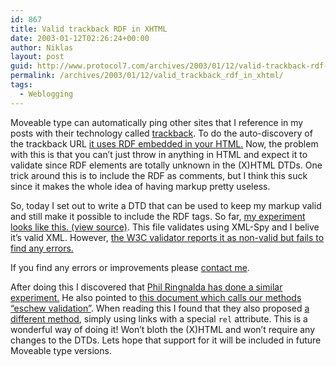 ```yaml
---
id: 867
title: Valid trackback RDF in XHTML
date: 2003-01-12T02:26:24+00:00
author: Niklas
layout: post
guid: http://www.protocol7.com/archives/2003/01/12/valid-trackback-rdf-in-xhtml/
permalink: /archives/2003/01/12/valid_trackback_rdf_in_xhtml/
tags:
  - Weblogging
---
```

<div class='microid-df5687cb9351bdaa6f27a6c4b0d48478f9fe012c'>
  <p>
    Moveable type can automatically ping other sites that I reference in my posts with their technology called <a href="http://www.moveabletype.org/trackback/">trackback</a>. To do the auto-discovery of the trackback URL <a href="http://www.movabletype.org/docs/mttrackback.html#autodiscovery%20of%20trackback%20ping%20urls">it uses RDF embedded in your HTML.</a> Now, the problem with this is that you can&#8217;t just throw in anything in HTML and expect it to validate since RDF elements are totally unknown in the (X)HTML DTDs. One trick around this is to include the RDF as comments, but I think this suck since it makes the whole idea of having markup pretty useless.
  </p>
  
  <p>
    So, today I set out to write a DTD that can be used to keep my markup valid and still make it possible to include the RDF tags. So far, <a href="http://www.protocol7.com/lab/xhtml_trackback/xhtml_trackback.html">my experiment looks like this. (view source)</a>. This file validates using XML-Spy and I belive it&#8217;s valid XML. However, <a href="http://validator.w3.org/check?uri=http%3A%2F%2Fwww.protocol7.com%2Flab%2Fxhtml_trackback%2Fxhtml_trackback.html">the W3C validator reports it as non-valid but fails to find any errors.</a>
  </p>
  
  <p>
    If you find any errors or improvements please <a href="mailto:niklas@protocol7.com">contact me</a>.
  </p>
  
  <p>
    After doing this I discovered that <a href="http://philringnalda.com/archives/002252.php">Phil Ringnalda has done a similar experiment.</a> He also pointed to <a href="http://infomesh.net/2002/rdfinhtml/#embedNoValidate">this document which calls our methods &#8220;eschew validation&#8221;</a>. When reading this I found that they also proposed <a href="http://infomesh.net/2002/rdfinhtml/#link">a different method</a>, simply using links with a special <code>rel</code> attribute. This is a wonderful way of doing it! Won&#8217;t bloth the (X)HTML and won&#8217;t require any changes to the DTDs. Lets hope that support for it will be included in future Moveable type versions.
  </p>
</div>